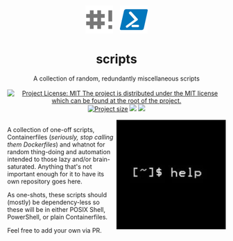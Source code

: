 <div align='center'>
   <img alt='Shebang'         src='.assets/shebang.png'    width='64'>
   &nbsp;&nbsp;
   <img alt='Powershell Logo' src='.assets/powershell.png' width='64'>
</div>

<div align='center'><h1>scripts</h1></div>
<div align='center'>A collection of random, redundantly miscellaneous scripts</div>
<br>
<div align='center'>
   <a href='https://github.com/scheatkode/scripts/blob/main/LICENSE'><img src='https://img.shields.io/github/license/scheatkode/scripts?color=blue&style=for-the-badge' alt='Project License: MIT  The project is distributed under the MIT license which can be found at the root of the project.' /></a>
   <a href='https:///github.com/scheatkode/scripts'><img src='https://img.shields.io/tokei/lines/github/scheatkode/scripts?style=for-the-badge' alt='Project size' /></a>
   <a href=''><img src='https://img.shields.io/github/languages/code-size/scheatkode/scripts?color=inactive&style=for-the-badge' /></a>
   <a href=''><img src='https://img.shields.io/github/workflow/status/scheatkode/scripts/Continuous%20Integration?logo=github&style=for-the-badge' /></a>
</div>
<br>
<img src='.assets/help.jpg' align='right'>

A collection of one-off scripts,  Containerfiles (_seriously, stop calling them
Dockerfiles_) and  whatnot for  random thing-doing  and automation  intended to
those lazy and/or brain-saturated. Anything that's not important enough for it
to have its own repository goes here.

As one-shots, these  scripts should (mostly) be dependency-less  so these will
be in either POSIX Shell, PowerShell, or plain Containerfiles.

Feel free to add your own via PR.


